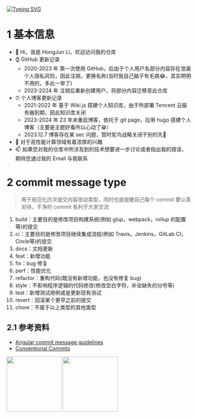 <a href="https://git.io/typing-svg"><img src="https://readme-typing-svg.demolab.com?font=Fira+Code&weight=500&pause=1000&multiline=true&width=700&height=50&lines=Welcome!+I'm+Li%2C+a+young+man+who+wants+to+be+a+Geek~" alt="Typing SVG" /></a>  

# 1 基本信息

- 👋 Hi，我是 HongJun Li，欢迎访问我的仓库
- ⌚ GitHub 更新记录
  - 2020-2023 年 第一次使用 GitHub，后由于个人用户名部分内容存在泄漏个人隐私风险，因此注销，更换名称(当时我自己脑子有毛病😂，其实明明不用的，多此一举了)
  - 2023-2024 年 注销后重新创建用户，将部分内容迁移至此仓库
- ⏰ 个人博客更新记录
  - 2021-2022 年 基于 Wiki.js 搭建个人知识库，由于所部署 Tencent 云服务器到期，因此知识库关闭
  - 2023-2024 年 23 年末重启博客，依托于 git page，应用 hugo 搭建个人博客（主要是主题好看所以心动了😁）
  - 2023.12.7 博客存在某 sec 问题，暂时鸵鸟战略关闭干别的先🙈
- 🌱 对于高性能计算领域有着浓厚的兴趣
- 📫 如果您对我的仓库中所涉及到的技术想要进一步讨论或者指出我的错误，期待您通过我的 Email 与我联系

# 2 commit message type

> 用于规范化历次提交内容改动类型，同时也是提醒自己每个 commit 要认真对待，干净的 commit 有利于大家交流

1. build：主要目的是修改项目构建系统(例如 glup，webpack，rollup 的配置等)的提交
2. ci：主要目的是修改项目继续集成流程(例如 Travis，Jenkins，GitLab CI，Circle等)的提交
3. docs：文档更新
4. feat：新增功能
5. fix：bug 修复
6. perf：性能优化
7. refactor：重构代码(既没有新增功能，也没有修复 bug)
8. style：不影响程序逻辑的代码修改(修改空白字符，补全缺失的分号等)
9. test：新增测试用例或是更新现有测试
10. revert：回滚某个更早之前的提交
11. chore：不属于以上类型的其他类型

## 2.1 参考资料

- [ Angular commit message guidelines](https://github.com/angular/angular/blob/22b96b9/CONTRIBUTING.md#-commit-message-guidelines)
- [Conventional Commits](https://www.conventionalcommits.org/en/v1.0.0/)

<img align="left" style="height:150px;" src="https://github-readme-stats.vercel.app/api?username=returnToInnocence&show_icons=true&bg_color=00000000" />

<img align="left" style="height:150px;" src="https://github-readme-stats.vercel.app/api/top-langs/?username=returnToInnocence&layout=compact&theme=synthwave&hide=HTML,CSS" />



